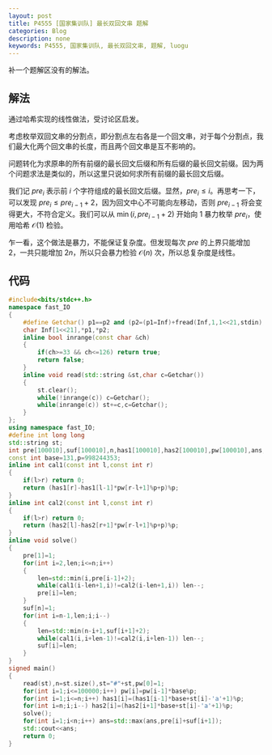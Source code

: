 ```yaml
---
layout: post
title: P4555 [国家集训队] 最长双回文串 题解
categories: Blog
description: none
keywords: P4555, 国家集训队, 最长双回文串, 题解, luogu
---
```


补一个题解区没有的解法。

## 解法

通过哈希实现的线性做法，受讨论区启发。

考虑枚举双回文串的分割点，即分割点左右各是一个回文串，对于每个分割点，我们最大化两个回文串的长度，而且两个回文串是互不影响的。

问题转化为求原串的所有前缀的最长回文后缀和所有后缀的最长回文前缀。因为两个问题求法是类似的，所以这里只说如何求所有前缀的最长回文后缀。

我们记 $pre_i$ 表示前 $i$ 个字符组成的最长回文后缀。显然，$pre_i \le i$。再思考一下，可以发现 $pre_i \le pre_{i-1}+2$，因为回文中心不可能向左移动，否则 $pre_{i-1}$ 将会变得更大，不符合定义。我们可以从 $\min(i,pre_{i-1}+2)$ 开始向 $1$ 暴力枚举 $pre_i$，使用哈希 $\mathcal{O}(1)$ 检验。

乍一看，这个做法是暴力，不能保证复杂度。但发现每次 $pre$ 的上界只能增加 $2$，一共只能增加 $2n$，所以只会暴力检验 $\mathcal{O}(n)$ 次，所以总复杂度是线性。

## 代码

```cpp
#include<bits/stdc++.h>
namespace fast_IO
{
	#define Getchar() p1==p2 and (p2=(p1=Inf)+fread(Inf,1,1<<21,stdin),p1==p2)?EOF:*p1++
	char Inf[1<<21],*p1,*p2;
	inline bool inrange(const char &ch)
	{
		if(ch>=33 && ch<=126) return true;
		return false;
	}
	inline void read(std::string &st,char c=Getchar())
	{
		st.clear();
		while(!inrange(c)) c=Getchar();
		while(inrange(c)) st+=c,c=Getchar();
	}
};
using namespace fast_IO;
#define int long long
std::string st;
int pre[100010],suf[100010],n,has1[100010],has2[100010],pw[100010],ans;
const int base=131,p=998244353;
inline int cal1(const int l,const int r)
{
	if(l>r) return 0;
	return (has1[r]-has1[l-1]*pw[r-l+1]%p+p)%p;
}
inline int cal2(const int l,const int r)
{
	if(l>r) return 0;
	return (has2[l]-has2[r+1]*pw[r-l+1]%p+p)%p;
}
inline void solve()
{
	pre[1]=1;
	for(int i=2,len;i<=n;i++)
	{
		len=std::min(i,pre[i-1]+2);
		while(cal1(i-len+1,i)!=cal2(i-len+1,i)) len--;
		pre[i]=len;
	}
	suf[n]=1;
	for(int i=n-1,len;i;i--)
	{
		len=std::min(n-i+1,suf[i+1]+2);
		while(cal1(i,i+len-1)!=cal2(i,i+len-1)) len--;
		suf[i]=len;
	}
}
signed main()
{
	read(st),n=st.size(),st="#"+st,pw[0]=1;
	for(int i=1;i<=100000;i++) pw[i]=pw[i-1]*base%p;
	for(int i=1;i<=n;i++) has1[i]=(has1[i-1]*base+st[i]-'a'+1)%p;
	for(int i=n;i;i--) has2[i]=(has2[i+1]*base+st[i]-'a'+1)%p;
	solve();
	for(int i=1;i<n;i++) ans=std::max(ans,pre[i]+suf[i+1]);
	std::cout<<ans;
	return 0;
}
```
